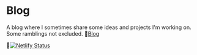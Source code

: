 # Blog

A blog where I sometimes share some ideas and projects I'm working on. Some ramblings not excluded. 🔗[Blog](https://blog.almin.dev)

🚀[![Netlify Status](https://api.netlify.com/api/v1/badges/89553650-394c-4f37-9b32-9b20c9925a6b/deploy-status)](https://app.netlify.com/sites/awesome-hypatia-39b778/deploys)

